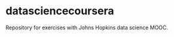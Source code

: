 datasciencecoursera
===================

Repository for exercises with Johns Hopkins data science MOOC. 
